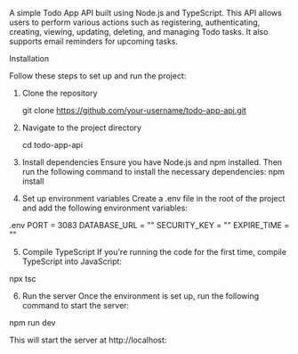A simple Todo App API built using Node.js and TypeScript. This API allows users to perform various actions such as registering, authenticating, creating, viewing, updating, deleting, and managing Todo tasks. It also supports email reminders for upcoming tasks.

Installation

Follow these steps to set up and run the project:

1. Clone the repository

   git clone https://github.com/your-username/todo-app-api.git

2. Navigate to the project directory

   cd todo-app-api

3. Install dependencies
   Ensure you have Node.js and npm installed. Then run the following command to install the necessary dependencies:
   npm install

4. Set up environment variables
   Create a .env file in the root of the project and add the following environment variables:

.env
PORT = 3083
DATABASE_URL = ""
SECURITY_KEY = ""
EXPIRE_TIME = ""

5. Compile TypeScript
   If you're running the code for the first time, compile TypeScript into JavaScript:

npx tsc

6. Run the server
   Once the environment is set up, run the following command to start the server:

npm run dev

This will start the server at http://localhost:<portNumber>
